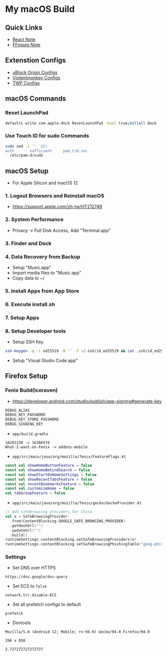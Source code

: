 # My macOS Build

## Quick Links

- [React Note](react/README.md)
- [FFmpeg Note](ffmpeg/README.md)

## Extenstion Configs

- [uBlock Origin Configs](https://raw.githubusercontent.com/Florencea/my-macos-build/main/configs/ublock-advanced.txt)
- [Violentmonkey Configs](https://github.com/Florencea/my-macos-build/raw/main/configs/violentmonkey-backup.zip)
- [TWP Configs](https://github.com/Florencea/my-macos-build/raw/main/configs/twp-backup.txt)

## macOS Commands

### Reset LaunchPad

```bash
defaults write com.apple.dock ResetLaunchPad -bool true;killall Dock
```

### Use Touch ID for sudo Commands

```bash
sudo sed -i '' '2i\
auth       sufficient     pam_tid.so\
' /etc/pam.d/sudo
```

## macOS Setup

- For Apple Silicon and macOS 12

### 1. Logout Browsers and Reinstall macOS

- <https://support.apple.com/zh-tw/HT212749>

### 2. System Performance

- Privacy -> Full Disk Access, Add "Terminal.app"

### 3. Finder and Dock

### 4. Data Recovery from Backup

- Setup "Music.app"
- Import media files to "Music.app"
- Copy data to ~/

### 5. Install Apps from App Store

### 6. Execute install.sh

### 7. Setup Apps

### 8. Setup Developer tools

- Setup SSH Key

```bash
ssh-keygen -q -t ed25519 -N '' -f ~/.ssh/id_ed25519 && cat .ssh/id_ed25519.pub | pbcopy
```

- Setup "Visual Studio Code.app"

## Firefox Setup

### Fenix Build(Iceraven)

- <https://developer.android.com/studio/publish/app-signing#generate-key>

```bash
DEBUG_ALIAS
DEBUG_KEY_PASSWORD
DEBUG_KEY_STORE_PASSWORD
DEBUG_SIGNING_KEY
```

- `app/build.gradle`

```text
16201230 -> 16366570
What-I-want-on-Fenix -> addons-mobile
```

- `app/src/main/java/org/mozilla/fenix/FeatureFlags.kt`

```kotlin
const val showHomeButtonFeature = false
const val showHomeBehindSearch = false
const val showStartOnHomeSettings = false
const val showRecentTabsFeature = false
const val recentBookmarksFeature = false
const val customizeHome = false
val tabGroupFeature = false
```

- `app/src/main/java/org/mozilla/fenix/gecko/GeckoProvider.kt`

```kotlin
// Add safebrowsing providers for China
val o = SafeBrowsingProvider
  .from(ContentBlocking.GOOGLE_SAFE_BROWSING_PROVIDER)
  .getHashUrl("")
  .updateUrl("")
  .build()
runtimeSettings.contentBlocking.setSafeBrowsingProviders(o)
runtimeSettings.contentBlocking.setSafeBrowsingPhishingTable("goog-phish-proto")
```

### Settings

- Set DNS over HTTPS

```text
https://dns.google/dns-query
```

- Set ECS to `false`

```text
network.trr.disable-ECS
```

- Set all prefetch configs to default

```text
prefetch
```

- Devtools

```text
Mozilla/5.0 (Android 12; Mobile; rv:94.0) Gecko/94.0 Firefox/94.0
```

```text
396 x 858
```

```text
2.727272727272727
```
